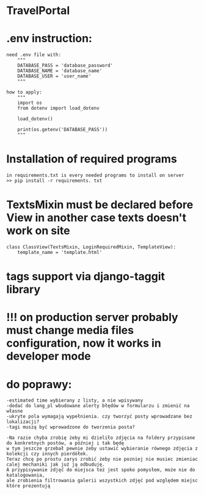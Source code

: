 # TravelPortal

# .env instruction:

    need .env file with:
        """
        DATABASE_PASS = 'database_password'
        DATABASE_NAME = 'database_name'
        DATABASE_USER = 'user_name'
        """

    how to apply:
        """
        import os
        from dotenv import load_dotenv
        
        load_dotenv()
        
        print(os.getenv('DATABASE_PASS'))
        """

# Installation of required programs
    in requirements.txt is every needed programs to install on server
    >> pip install -r requirements. txt 

# TextsMixin must be declared before View in another case texts doesn't work on site
    class ClassView(TextsMixin, LoginRequiredMixin, TemplateView):
        template_name = 'template.html'

# tags support via django-taggit library

# !!! on production server probably must change media files configuration, now it works in developer mode


# do poprawy:
    -estimated time wybierany z listy, a nie wpisywany
    -dodać do lang_pl wbudowane alerty błędów w formularzu i zmienić na własne
    -ukryte pola wymagają wypełnienia. czy tworzyć posty wprowadzane bez lokalizacji?
    -tagi muszą być wprowadzone do tworzenia posta?

    -Na razie chyba zrobię żeby mi dzieliło zdjęcia na foldery przypisane do konkretnych postów, a później i tak będę 
    w tym jeszcze grzebał pewnie żeby ustawić wybieranie równego zdjęcia z kolekcji czy innych pierdółek. 
    Teraz chcę po prostu zarys zrobić żeby nie pozniej nie musiec zmieniac calej mechaniki jak już ją odbuduję.
    A przypisywanie zdjęć do miejsca też jest spoko pomysłem, może nie do katalogowania, 
    ale zrobienia filtrowania galerii wszystkich zdjęć pod względem miejsc które prezentują